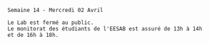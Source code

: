     Semaine 14 - Mercredi 02 Avril
    
    Le Lab est fermé au public.
    Le monitorat des étudiants de l'EESAB est assuré de 13h à 14h
    et de 16h à 18h.